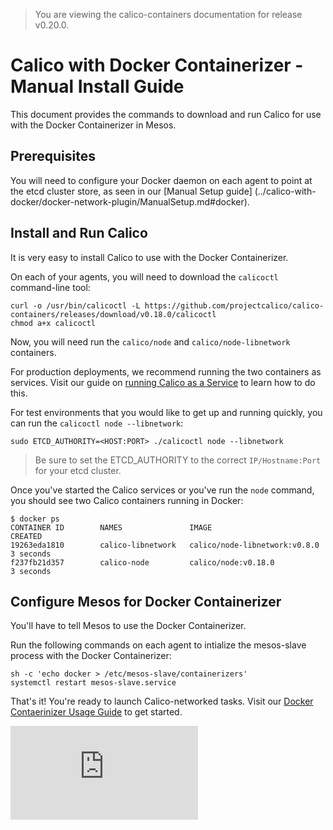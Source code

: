 > You are viewing the calico-containers documentation for release v0.20.0.

# Calico with Docker Containerizer - Manual Install Guide

This document provides the commands to download and run Calico
for use with the Docker Containerizer in Mesos.

## Prerequisites

You will need to configure your Docker daemon on each agent to point at
the etcd cluster store, as seen in our [Manual Setup guide]
(../calico-with-docker/docker-network-plugin/ManualSetup.md#docker).

## Install and Run Calico
It is very easy to install Calico to use with the
Docker Containerizer.

On each of your agents, you will need to download the `calicoctl` command-line tool:

```
curl -o /usr/bin/calicoctl -L https://github.com/projectcalico/calico-containers/releases/download/v0.18.0/calicoctl
chmod a+x calicoctl 
```

Now, you will need run the `calico/node` and
`calico/node-libnetwork` containers.

For production deployments, we recommend running the two
containers as services. Visit our guide on [running Calico
as a Service](../CalicoAsService.md) to learn how to do this.

For test environments that you would like to get up and running
quickly, you can run the `calicoctl node --libnetwork`:

```
sudo ETCD_AUTHORITY=<HOST:PORT> ./calicoctl node --libnetwork
```

> Be sure to set the ETCD_AUTHORITY to the correct `IP/Hostname:Port` for your etcd cluster.

Once you've started the Calico services or you've run the `node` command,
you should see two Calico containers running in Docker:

```
$ docker ps
CONTAINER ID        NAMES               IMAGE                           CREATED
19263eda1810        calico-libnetwork   calico/node-libnetwork:v0.8.0   3 seconds
f237fb21d357        calico-node         calico/node:v0.18.0             3 seconds
```

## Configure Mesos for Docker Containerizer

You'll have to tell Mesos to use the Docker Containerizer.

Run the following commands on each agent to intialize the mesos-slave
process with the Docker Containerizer:

```
sh -c 'echo docker > /etc/mesos-slave/containerizers'
systemctl restart mesos-slave.service
```

That's it! You're ready to launch Calico-networked tasks. Visit
our [Docker Contaerinizer Usage Guide](./UsageGuideDockerContainerizer.md)
to get started.

[![Analytics](https://calico-ga-beacon.appspot.com/UA-52125893-3/calico-containers/docs/mesos/ManualInstallCalicoDockerContainerizer.md?pixel)](https://github.com/igrigorik/ga-beacon)

